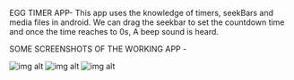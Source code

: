 EGG TIMER APP-
This app uses the knowledge of timers, seekBars and media files in android.
We can drag the seekbar to set the countdown time and once the time reaches to 0s, A beep sound is heard.

SOME SCREENSHOTS OF THE WORKING APP -

![img alt](https://i.ibb.co/yd2PrdR/img1.png)
![img alt](https://i.ibb.co/yVjBDXr/img2.png)
![img alt](https://i.ibb.co/w6sy8jX/img3.png)

